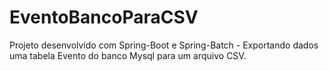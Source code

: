 # EventoBancoParaCSV
Projeto desenvolvido com Spring-Boot e Spring-Batch - Exportando dados uma tabela Evento do banco Mysql para um arquivo CSV.
